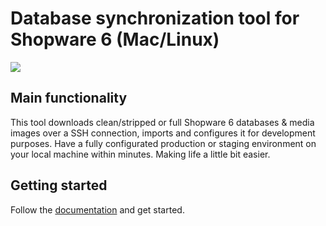 # Database synchronization tool for Shopware 6 (Mac/Linux)
![](https://i.imgur.com/QWNjULB.png)

## Main functionality
This tool downloads clean/stripped or full Shopware 6 databases & media images over a SSH connection, imports and configures it for development purposes. Have a fully configurated production or staging environment on your local machine within minutes. Making life a little bit easier.

## Getting started
Follow the [documentation](https://github.com/jellesiderius/sw-db-sync/wiki) and get started.
